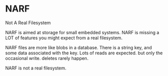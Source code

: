 NARF
====

Not A Real Filesystem

NARF is aimed at storage for small embedded systems.
NARF is missing a LOT of features you might expect from a real filesystem.

NARF files are more like blobs in a database.
There is a string key, and some data associated with the key.
Lots of reads are expected.
but only the occasional write.
deletes rarely happen.

NARF is not a real filesystem.
